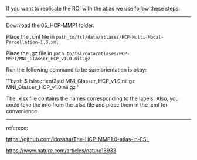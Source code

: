 If you want to replicate the ROI with the atlas we use follow these steps:

---

Download the 05_HCP-MMP1 folder.

Place the .xml file in `path_to/fsl/data/atlases/HCP-Multi-Modal-Parcellation-1.0.xml`

Place the .gz file in `path_to/fsl/data/atlases/HCP-MMP1/MNI_Glasser_HCP_v1.0.nii.gz`

Run the following command to be sure orientation is okay:

'''bash
$ fslreorient2std MNI_Glasser_HCP_v1.0.nii.gz MNI_Glasser_HCP_v1.0.nii.gz
'

The .xlsx file contains the names corresponding to the labels. Also, you could take the info from the .xlsx file and place them in the .xml for convenience.

---

referece:

https://github.com/idossha/The-HCP-MMP1.0-atlas-in-FSL

https://www.nature.com/articles/nature18933
